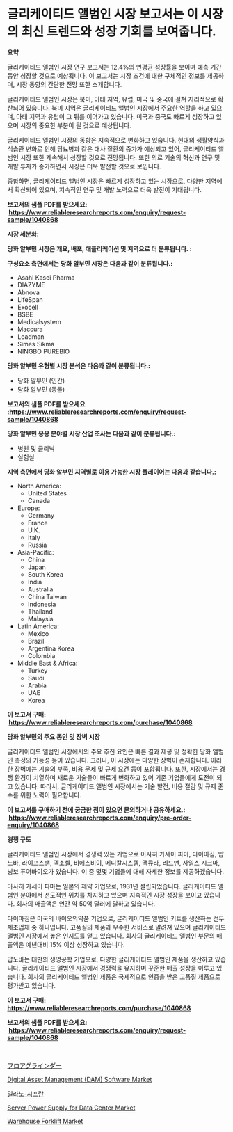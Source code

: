<p><h1>글리케이티드 앨범인 시장 보고서는 이 시장의 최신 트렌드와 성장 기회를 보여줍니다.</h1></p><p><strong>요약</strong></p>
<p><p>글리케이티드 앨범인 시장 연구 보고서는 12.4%의 연평균 성장률을 보이며 예측 기간 동안 성장할 것으로 예상됩니다. 이 보고서는 시장 조건에 대한 구체적인 정보를 제공하며, 시장 동향의 간단한 전망 또한 소개합니다.</p><p>글리케이티드 앨범인 시장은 북미, 아태 지역, 유럽, 미국 및 중국에 걸쳐 지리적으로 확산되어 있습니다. 북미 지역은 글리케이티드 앨범인 시장에서 주요한 역할을 하고 있으며, 아태 지역과 유럽이 그 뒤를 이어가고 있습니다. 미국과 중국도 빠르게 성장하고 있으며 시장의 중요한 부분이 될 것으로 예상됩니다.</p><p>글리케이티드 앨범인 시장의 동향은 지속적으로 변화하고 있습니다. 현대의 생활양식과 식습관 변화로 인해 당뇨병과 같은 대사 질환의 증가가 예상되고 있어, 글리케이티드 앨범인 시장 또한 계속해서 성장할 것으로 전망됩니다. 또한 의료 기술의 혁신과 연구 및 개발 투자가 증가하면서 시장은 더욱 발전할 것으로 보입니다.</p><p>종합하면, 글리케이티드 앨범인 시장은 빠르게 성장하고 있는 시장으로, 다양한 지역에서 확산되어 있으며, 지속적인 연구 및 개발 노력으로 더욱 발전이 기대됩니다.</p></p>
<p><strong>보고서의 샘플 PDF를 받으세요: &nbsp;<a href="https://www.reliableresearchreports.com/enquiry/request-sample/1040868">https://www.reliableresearchreports.com/enquiry/request-sample/1040868</a></strong></p>
<p><strong>시장 세분화:</strong></p>
<p><strong> 당화 알부민 시장은 개요, 배포, 애플리케이션 및 지역으로 더 분류됩니다. :</strong></p>
<p><strong>구성요소 측면에서는 당화 알부민 시장은 다음과 같이 분류됩니다.:</strong></p>
<p><ul><li>Asahi Kasei Pharma</li><li>DIAZYME</li><li>Abnova</li><li>LifeSpan</li><li>Exocell</li><li>BSBE</li><li>Medicalsystem</li><li>Maccura</li><li>Leadman</li><li>Simes Sikma</li><li>NINGBO PUREBIO</li></ul></p>
<p><strong> 당화 알부민 유형별 시장 분석은 다음과 같이 분류됩니다.:</strong></p>
<p><ul><li>당화 알부민 (인간)</li><li>당화 알부민 (동물)</li></ul></p>
<p><strong>보고서의 샘플 PDF를 받으세요 :<a href="https://www.reliableresearchreports.com/enquiry/request-sample/1040868">https://www.reliableresearchreports.com/enquiry/request-sample/1040868</a></strong></p>
<p><strong> 당화 알부민 응용 분야별 시장 산업 조사는 다음과 같이 분류됩니다.:</strong></p>
<p><ul><li>병원 및 클리닉</li><li>실험실</li></ul></p>
<p><strong>지역 측면에서 당화 알부민 지역별로 이용 가능한 시장 플레이어는 다음과 같습니다.:</strong></p>
<p><ul>
    <li>
        North America:
        <ul>
            <li>United States</li>
            <li>Canada</li>
        </ul>
    </li>
    <li>
        Europe:
        <ul>
            <li>Germany</li>
            <li>France</li>
            <li>U.K.</li>
            <li>Italy</li>
            <li>Russia</li>
        </ul>
    </li>
    <li>
        Asia-Pacific:
        <ul>
            <li>China</li>
            <li>Japan</li>
            <li>South Korea</li>
            <li>India</li>
            <li>Australia</li>
            <li>China Taiwan</li>
            <li>Indonesia</li>
            <li>Thailand</li>
            <li>Malaysia</li>
        </ul>
    </li>
    <li>
        Latin America:
        <ul>
            <li>Mexico</li>
            <li>Brazil</li>
            <li>Argentina Korea</li>
            <li>Colombia</li>
        </ul>
    </li>
    <li>
        Middle East & Africa:
        <ul>
            <li>Turkey</li>
            <li>Saudi</li>
            <li>Arabia</li>
            <li>UAE</li>
            <li>Korea</li>
        </ul>
    </li>
    </ul></p>
<p><strong>이 보고서 구매: &nbsp;<a href="https://www.reliableresearchreports.com/purchase/1040868">https://www.reliableresearchreports.com/purchase/1040868</a></strong></p>
<p><strong>당화 알부민의 주요 동인 및 장벽 시장</strong></p>
<p><p>글리케이티드 앨범인 시장에서의 주요 추진 요인은 빠른 결과 제공 및 정확한 당화 앨범인 측정의 가능성 등이 있습니다. 그러나, 이 시장에는 다양한 장벽이 존재합니다. 이러한 장벽에는 기술의 부족, 비용 문제 및 규제 요건 등이 포함됩니다. 또한, 시장에서는 경쟁 환경이 치열하며 새로운 기술들이 빠르게 변화하고 있어 기존 기업들에게 도전이 되고 있습니다. 따라서, 글리케이티드 앨범인 시장에서는 기술 발전, 비용 절감 및 규제 준수를 위한 노력이 필요합니다.</p></p>
<p><strong>이 보고서를 구매하기 전에 궁금한 점이 있으면 문의하거나 공유하세요.: &nbsp;<a href="https://www.reliableresearchreports.com/enquiry/pre-order-enquiry/1040868">https://www.reliableresearchreports.com/enquiry/pre-order-enquiry/1040868</a></strong></p>
<p><strong>경쟁 구도</strong></p>
<p><p>글리케이티드 앨범인 시장에서 경쟁력 있는 기업으로 아사히 가세이 파마, 다이아짐, 압노바, 라이프스팬, 엑소셀, 비에스비이, 메디칼시스템, 맥큐라, 리드맨, 사임스 시크마, 닝보 퓨어바이오가 있습니다. 이 중 몇몇 기업들에 대해 자세한 정보를 제공하겠습니다.</p><p>아사히 가세이 파마는 일본의 제약 기업으로, 1931년 설립되었습니다. 글리케이티드 앨범인 분야에서 선도적인 위치를 차지하고 있으며 지속적인 시장 성장을 보이고 있습니다. 회사의 매출액은 연간 약 50억 달러에 달하고 있습니다.</p><p>다이아짐은 미국의 바이오의약품 기업으로, 글리케이티드 앨범인 키트를 생산하는 선두 제조업체 중 하나입니다. 고품질의 제품과 우수한 서비스로 알려져 있으며 글리케이티드 앨범인 시장에서 높은 인지도를 얻고 있습니다. 회사의 글리케이티드 앨범인 부문의 매출액은 예년대비 15% 이상 성장하고 있습니다.</p><p>압노바는 대만의 생명공학 기업으로, 다양한 글리케이티드 앨범인 제품을 생산하고 있습니다. 글리케이티드 앨범인 시장에서 경쟁력을 유지하며 꾸준한 매출 성장을 이루고 있습니다. 회사의 글리케이티드 앨범인 제품은 국제적으로 인증을 받은 고품질 제품으로 평가받고 있습니다.</p></p>
<p><strong>이 보고서 구매: &nbsp; <a href="https://www.reliableresearchreports.com/purchase/1040868">https://www.reliableresearchreports.com/purchase/1040868</a></strong></p>
<p><strong>보고서의 샘플 PDF를 받으세요: &nbsp;<a href="https://www.reliableresearchreports.com/enquiry/request-sample/1040868">https://www.reliableresearchreports.com/enquiry/request-sample/1040868</a></strong><strong></strong></p>
<p>&nbsp;</p>
<p><p><a href="https://medium.com/@luispacocha/%E5%BA%8A%E7%94%A8%E3%82%B0%E3%83%A9%E3%82%A4%E3%83%B3%E3%83%80%E3%83%BC%E3%83%9E%E3%83%BC%E3%82%B1%E3%83%83%E3%83%88%E3%82%A4%E3%83%B3%E3%82%B5%E3%82%A4%E3%83%88-%E5%B8%82%E5%A0%B4%E3%83%88%E3%83%AC%E3%83%B3%E3%83%89-%E6%88%90%E9%95%B7-2024%E5%B9%B4%E3%81%8B%E3%82%892031%E5%B9%B4%E3%81%BE%E3%81%A7%E3%81%AE%E4%BA%88%E6%B8%AC-b252939bc1c0">フロアグラインダー</a></p><p><a href="https://issuu.com/reportprime-2/docs/digital-asset-management-dam-software-market-size-">Digital Asset Management (DAM) Software Market</a></p><p><a href="https://medium.com/@sinjinluong3e0awx2m195k76/%EB%B0%80%EB%82%98%EC%8B%9C%ED%94%84%EB%9E%80-%EC%8B%9C%EC%9E%A5-%EB%8F%99%ED%96%A5%EA%B3%BC-%EC%8B%9C%EC%9E%A5-%EB%B6%84%EC%84%9D%EC%9D%80-2024-2031%EB%85%84-%EA%B8%B0%EA%B0%84%EC%9D%84-%EB%8C%80%EC%83%81%EC%9C%BC%EB%A1%9C-%EC%98%88%EC%B8%A1%EB%90%A9%EB%8B%88%EB%8B%A4-11f768de8160">밀라노-시프란</a></p><p><a href="https://artistic-helicopter-ca9.notion.site/Server-Power-Supply-for-Data-Center-Market-Provides-Detailed-Segmentation-of-this-Market-based-on-Ty-b88c38d0ca83417dbc3e5642fa9c593f">Server Power Supply for Data Center Market</a></p><p><a href="https://github.com/ChiragRp1/Market-Research-Report-List-3/blob/main/warehouse-forklift-market.md">Warehouse Forklift Market</a></p></p>